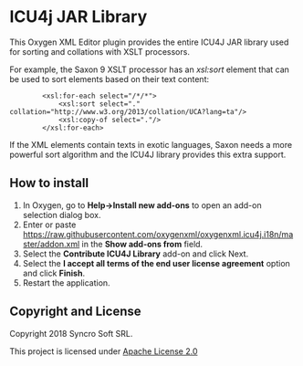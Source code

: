 # ICU4j JAR Library

This Oxygen XML Editor plugin provides the entire ICU4J JAR library used for sorting and collations with XSLT processors.

For example, the Saxon 9 XSLT processor has an *xsl:sort* element that can be used to sort elements based on their text content:

            <xsl:for-each select="/*/*">
                <xsl:sort select="." collation="http://www.w3.org/2013/collation/UCA?lang=ta"/> 
                <xsl:copy-of select="."/>
            </xsl:for-each>
            
If the XML elements contain texts in exotic languages, Saxon needs a more powerful sort algorithm and the ICU4J library provides this extra support.

How to install
--------------
1. In Oxygen, go to **Help->Install new add-ons** to open an add-on selection dialog box.
2. Enter or paste https://raw.githubusercontent.com/oxygenxml/oxygenxml.icu4j.i18n/master/addon.xml in the **Show add-ons from** field.
3. Select the **Contribute ICU4J Library** add-on and click Next.
4. Select the **I accept all terms of the end user license agreement** option and click **Finish**.
5. Restart the application.

Copyright and License
---------------------
Copyright 2018 Syncro Soft SRL.

This project is licensed under [Apache License 2.0](https://github.com/oxygenxml/oxygenxml.icu4j.i18n/blob/master/LICENSE)
